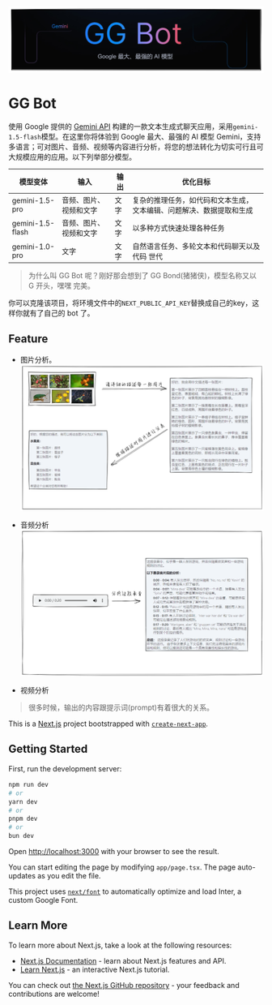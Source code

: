 ![slogan](./image/slogan.png)

# GG Bot

使用 Google 提供的 [Gemini API](https://ai.google.dev/gemini-api/docs?hl=zh-cn) 构建的一款文本生成式聊天应用，采用`gemini-1.5-flash`模型。在这里你将体验到 Google 最大、最强的 AI 模型 Gemini，支持多语言；可对图片、音频、视频等内容进行分析，将您的想法转化为切实可行且可大规模应用的应用。以下列举部分模型。

| 模型变体          | 输入                 | 输出 |	优化目标 |
| ---------------- | -------------------- | ---- | --- |
| gemini-1.5-pro   | 音频、图片、视频和文字 | 文字 | 复杂的推理任务，如代码和文本生成， 文本编辑、问题解决、数据提取和生成 |
| gemini-1.5-flash | 音频、图片、视频和文字 | 文字 | 以多种方式快速处理各种任务 |
| gemini-1.0-pro   | 文字                 | 文字 | 自然语言任务、多轮文本和代码聊天以及代码 世代 |

> 为什么叫 GG Bot 呢？刚好那会想到了 GG Bond(猪猪侠)，模型名称又以 G 开头，嘿嘿 完美。

你可以克隆该项目，将环境文件中的`NEXT_PUBLIC_API_KEY`替换成自己的key，这样你就有了自己的 bot 了。

## Feature

- 图片分析。
  ![img prompt](./image/img-prompt.png)

- 音频分析
  ![](./image/audio-prompt.png)

- 视频分析

> 很多时候，输出的内容跟提示词(prompt)有着很大的关系。

This is a [Next.js](https://nextjs.org/) project bootstrapped with [`create-next-app`](https://github.com/vercel/next.js/tree/canary/packages/create-next-app).

## Getting Started

First, run the development server:

```bash
npm run dev
# or
yarn dev
# or
pnpm dev
# or
bun dev
```

Open [http://localhost:3000](http://localhost:3000) with your browser to see the result.

You can start editing the page by modifying `app/page.tsx`. The page auto-updates as you edit the file.

This project uses [`next/font`](https://nextjs.org/docs/basic-features/font-optimization) to automatically optimize and load Inter, a custom Google Font.

## Learn More

To learn more about Next.js, take a look at the following resources:

- [Next.js Documentation](https://nextjs.org/docs) - learn about Next.js features and API.
- [Learn Next.js](https://nextjs.org/learn) - an interactive Next.js tutorial.

You can check out [the Next.js GitHub repository](https://github.com/vercel/next.js/) - your feedback and contributions are welcome!

